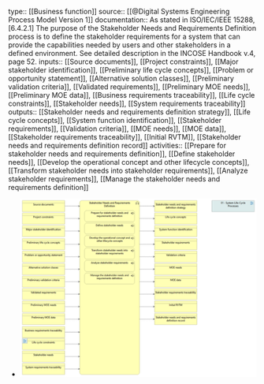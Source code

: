 type:: [[Business function]]
source:: [[@Digital Systems Engineering Process Model Version 1]]
documentation:: As stated in ISO/IEC/IEEE 15288, [6.4.2.1] The purpose of the Stakeholder Needs and Requirements Definition process is to define the stakeholder requirements for a system that can provide the capabilities needed by users and other stakeholders in a defined environment.  See detailed description in the INCOSE Handbook v.4, page 52.
inputs:: [[Source documents]], [[Project constraints]], [[Major stakeholder identification]], [[Preliminary life cycle concepts]], [[Problem or opportunity statement]], [[Alternative solution classes]], [[Preliminary validation criteria]], [[Validated requirements]], [[Preliminary MOE needs]], [[Preliminary MOE data]], [[Business requirements traceability]], [[Life cycle constraints]], [[Stakeholder needs]], [[System requirements traceability]]
outputs:: [[Stakeholder needs and requirements definition strategy]], [[Life cycle concepts]], [[System function identification]], [[Stakeholder requirements]], [[Validation criteria]], [[MOE needs]], [[MOE data]], [[Stakeholder requirements traceability]], [[Initial RVTM]], [[Stakeholder needs and requirements definition record]]
activities:: [[Prepare for stakeholder needs and requirements definition]], [[Define stakeholder needs]], [[Develop the operational concept and other lifecycle concepts]], [[Transform stakeholder needs into stakeholder requirements]], [[Analyze stakeholder requirements]], [[Manage the stakeholder needs and requirements definition]]

- ![image.png](../assets/image_1689425039535_0.png)